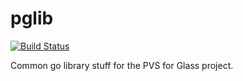 pglib
=====
[![Build Status](https://travis-ci.org/PVSForGlass/pglib.svg)](https://travis-ci.org/PVSForGlass/pglib)

Common go library stuff for the PVS for Glass project.
